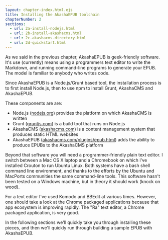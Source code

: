 ```yaml
---
layout: chapter-index.html.ejs
title: Installing the AkashaEPUB toolchain
chapterNumber: 2
sections:
  - url: 2a-install-nodejs.html
  - url: 2b-install-akashacms.html
  - url: 2c-akashacms-directory.html
  - url: 2d-quickstart.html
---
```


As we said in the previous chapter, AkashaEPUB is geek-friendly software.  It's use (currently) means using a programmers text editor to write the Markdown, and running command-line programs to generate your EPUB.  The model is familiar to anybody who writes code.

Since AkashaEPUB is a Node.js/Grunt based tool, the installation process is to first install Node.js, then to use npm to install Grunt, AkashaCMS and AkashaEPUB.

These components are are:
* Node.js ([nodejs.org](http://nodejs.org/)) provides the platform on which AkashaCMS is written
* Grunt ([gruntjs.com](http://gruntjs.com/)) is a build tool that runs on Node.js
* AkashaCMS ([akashacms.com](http://akashacms.com)) is a content management system that produces static HTML websites
* AkashaEPUB ([akashacms.com/plugins/epub.html](http://akashacms.com/plugins/epub.html)) adds the ability to produce EPUBs to the AkashaCMS platform

Beyond that software you will need a programmer-friendly plain text editor.  I switch between a Mac OS X laptop and a Chromebook on which I've installed Crouton to run Ubuntu Linux.  Both systems have a bash shell command line environment, and thanks to the efforts by the Ubuntu and MacPorts communities the same command-line tools.  This software hasn't been tested on a Windows machine, but in theory it should work (knock on wood).

For a text editor I've used Komodo and BBEdit at various times.  However, one should take a look at the Chrome packaged applications because that app ecosystem is improving rapidly.  The "Ra" text editor, a Chrome packaged application, is very good.

In the following sections we'll quickly take you through installing these pieces, and then we'll quickly run through building a sample EPUB with AkashaEPUB.
